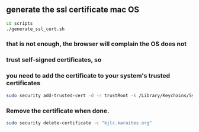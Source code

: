 ## generate the ssl certificate mac OS
```bash
cd scripts
./generate_ssl_cert.sh
```
### that is not enough, the browser will complain the OS does not
### trust self-signed certificates, so
### you need to add the certificate to your system's trusted certificates 

```bash
sudo security add-trusted-cert -d -r trustRoot -k /Library/Keychains/System.keychain certs/karaites.crt
```

### Remove the certificate when done.
```bash
sudo security delete-certificate -c "kjlc.karaites.org"
```
